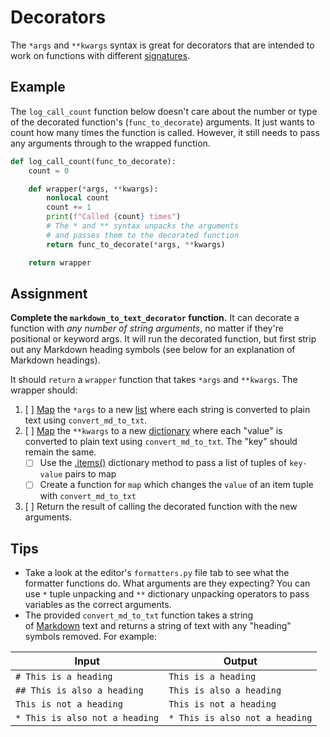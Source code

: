 # Decorators

The `*args` and `**kwargs` syntax is great for decorators that are intended to work on functions with different [signatures](https://developer.mozilla.org/en-US/docs/Glossary/Signature/Function).

## Example

The `log_call_count` function below doesn't care about the number or type of the decorated function's (`func_to_decorate`) arguments. It just wants to count how many times the function is called. However, it still needs to pass any arguments through to the wrapped function.

```py
def log_call_count(func_to_decorate):
    count = 0

    def wrapper(*args, **kwargs):
        nonlocal count
        count += 1
        print(f"Called {count} times")
        # The * and ** syntax unpacks the arguments
        # and passes them to the decorated function
        return func_to_decorate(*args, **kwargs)

    return wrapper
```

## Assignment

**Complete the `markdown_to_text_decorator` function.** It can decorate a function with _any number of string arguments_, no matter if they're positional or keyword args. It will run the decorated function, but first strip out any Markdown heading symbols (see below for an explanation of Markdown headings).

It should `return` a `wrapper` function that takes `*args` and `**kwargs`. The wrapper should:

1. [ ] [Map](https://docs.python.org/3/library/functions.html#map) the `*args` to a new [list](https://docs.python.org/3/library/stdtypes.html#list) where each string is converted to plain text using `convert_md_to_txt`.
2. [ ] [Map](https://docs.python.org/3/library/functions.html#map) the `**kwargs` to a new [dictionary](https://docs.python.org/3/library/stdtypes.html#dict) where each "value" is converted to plain text using `convert_md_to_txt`. The "key" should remain the same.
    - [ ] Use the [.items()](https://docs.python.org/3/library/stdtypes.html#dict.items) dictionary method to pass a list of tuples of `key-value` pairs to map
    - [ ] Create a function for `map` which changes the `value` of an item tuple with `convert_md_to_txt`
3. [ ] Return the result of calling the decorated function with the new arguments.

## Tips

- Take a look at the editor's `formatters.py` file tab to see what the formatter functions do. What arguments are they expecting? You can use `*` tuple unpacking and `**` dictionary unpacking operators to pass variables as the correct arguments.
- The provided `convert_md_to_txt` function takes a string of [Markdown](https://www.markdownguide.org/cheat-sheet/) text and returns a string of text with any "heading" symbols removed. For example:

| Input                          | Output                         |
| ------------------------------ | ------------------------------ |
| `# This is a heading`          | `This is a heading`            |
| `## This is also a heading`    | `This is also a heading`       |
| `This is not a heading`        | `This is not a heading`        |
| `* This is also not a heading` | `* This is also not a heading` |
